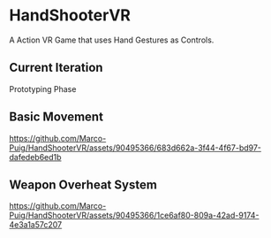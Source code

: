 # HandShooterVR
A Action VR Game that uses Hand Gestures as Controls.

## Current Iteration
Prototyping Phase

## Basic Movement

https://github.com/Marco-Puig/HandShooterVR/assets/90495366/683d662a-3f44-4f67-bd97-dafedeb6ed1b

## Weapon Overheat System

https://github.com/Marco-Puig/HandShooterVR/assets/90495366/1ce6af80-809a-42ad-9174-4e3a1a57c207


